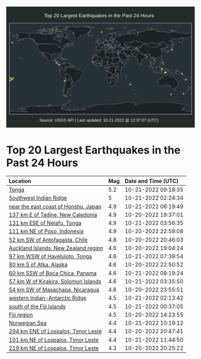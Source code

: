 ![Map](./map.png)

# Top 20 Largest Earthquakes in the Past 24 Hours

| Location | Mag | Date and Time (UTC) |
|:---|:---|:---|
| [Tonga](https://earthquake.usgs.gov/earthquakes/eventpage/us6000ivgm) | 5.2 | 10-21-2022 09:18:35 |
| [Southwest Indian Ridge](https://earthquake.usgs.gov/earthquakes/eventpage/us6000iver) | 5 | 10-21-2022 02:24:34 |
| [near the east coast of Honshu, Japan](https://earthquake.usgs.gov/earthquakes/eventpage/us6000ivg5) | 4.9 | 10-21-2022 06:19:49 |
| [137 km E of Tadine, New Caledonia](https://earthquake.usgs.gov/earthquakes/eventpage/us6000ivc0) | 4.9 | 10-20-2022 19:37:01 |
| [131 km ESE of Neiafu, Tonga](https://earthquake.usgs.gov/earthquakes/eventpage/us6000ivf4) | 4.9 | 10-21-2022 03:56:35 |
| [111 km NE of Poso, Indonesia](https://earthquake.usgs.gov/earthquakes/eventpage/us6000ivdu) | 4.9 | 10-20-2022 22:59:08 |
| [52 km SW of Antofagasta, Chile](https://earthquake.usgs.gov/earthquakes/eventpage/us6000ivck) | 4.8 | 10-20-2022 20:46:03 |
| [Auckland Islands, New Zealand region](https://earthquake.usgs.gov/earthquakes/eventpage/us6000ivbq) | 4.6 | 10-20-2022 19:04:24 |
| [97 km WSW of Haveluloto, Tonga](https://earthquake.usgs.gov/earthquakes/eventpage/us6000ivgd) | 4.6 | 10-21-2022 07:39:54 |
| [80 km S of Atka, Alaska](https://earthquake.usgs.gov/earthquakes/eventpage/us6000ivdr) | 4.6 | 10-20-2022 22:50:52 |
| [60 km SSW of Boca Chica, Panama](https://earthquake.usgs.gov/earthquakes/eventpage/us6000ivgg) | 4.6 | 10-21-2022 08:19:24 |
| [57 km W of Kirakira, Solomon Islands](https://earthquake.usgs.gov/earthquakes/eventpage/us6000ivf1) | 4.6 | 10-21-2022 03:35:50 |
| [54 km SW of Masachapa, Nicaragua](https://earthquake.usgs.gov/earthquakes/eventpage/us6000ive2) | 4.6 | 10-20-2022 23:55:51 |
| [western Indian-Antarctic Ridge](https://earthquake.usgs.gov/earthquakes/eventpage/us6000ivek) | 4.5 | 10-21-2022 02:13:42 |
| [south of the Fiji Islands](https://earthquake.usgs.gov/earthquakes/eventpage/us6000ive5) | 4.5 | 10-21-2022 00:37:05 |
| [Fiji region](https://earthquake.usgs.gov/earthquakes/eventpage/us6000iv7j) | 4.5 | 10-20-2022 14:23:55 |
| [Norwegian Sea](https://earthquake.usgs.gov/earthquakes/eventpage/us6000ivgt) | 4.4 | 10-21-2022 10:19:12 |
| [294 km ENE of Lospalos, Timor Leste](https://earthquake.usgs.gov/earthquakes/eventpage/us6000ivcn) | 4.4 | 10-20-2022 20:47:41 |
| [101 km NE of Lospalos, Timor Leste](https://earthquake.usgs.gov/earthquakes/eventpage/us6000ivhb) | 4.4 | 10-21-2022 11:44:50 |
| [219 km NE of Lospalos, Timor Leste](https://earthquake.usgs.gov/earthquakes/eventpage/us6000ivcf) | 4.3 | 10-20-2022 20:25:22 |
